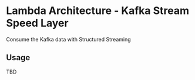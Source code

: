 # Lambda Architecture - Kafka Stream Speed Layer

Consume the Kafka data with Structured Streaming

## Usage

TBD
